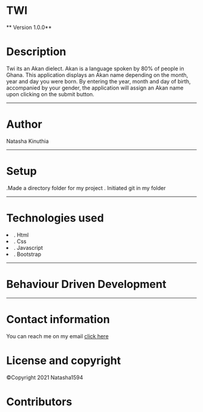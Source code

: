 # TWI

** Version 1.0.0**

# Description
Twi its an Akan dielect. Akan is a language spoken by 80% of people in Ghana.
This application displays an Akan name depending on the month, year and day you were born. By entering the year, month and day of birth, accompanied by your gender, the application will assign an Akan name upon clicking on the submit button.

---

# Author
Natasha Kinuthia

---

# Setup

 .Made a directory folder for my project
 . Initiated git in my folder

 ---

 # Technologies used
 <li>. Html</li>
 <li>. Css</li>
 <li>. Javascript</li>
 <li>. Bootstrap</li>

---
 # Behaviour Driven Development





 ---

 # Contact information

 You can reach me on my email <a href = kinuthianatasha@gmail.com>click here</a>

 # License and copyright

<span>&#169;</span>Copyright 2021 Natasha1594









# Contributors


